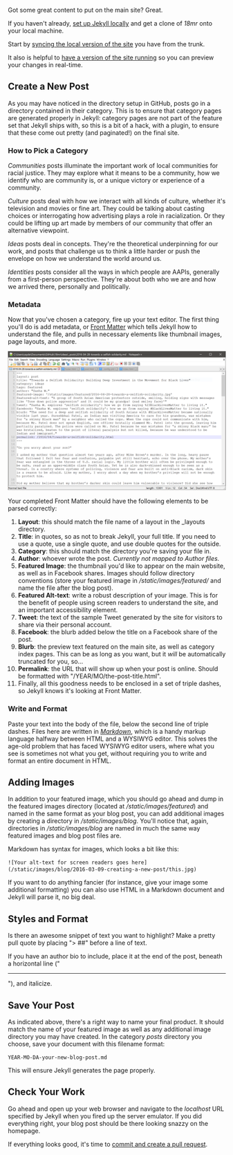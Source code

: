 Got some great content to put on the main site? Great.

If you haven't already, [set up Jekyll locally](https://github.com/18mr/documentation/blob/master/local-site.md) and get a clone of _18mr_ onto your local machine.

Start by [syncing the local version of the site](https://github.com/18mr/documentation/blob/master/sync-your-fork.md) you have from the trunk.

It also is helpful to [have a version of the site running](https://github.com/18mr/documentation/blob/master/local-site.md#step-three-run-it) so you can preview your changes in real-time.

## Create a New Post

As you may have noticed in the directory setup in GitHub, posts go in a directory contained in their category. This is to ensure that category pages are generated properly in Jekyll: category pages are not part of the feature set that Jekyll ships with, so this is a bit of a hack, with a plugin, to ensure that these come out pretty (and paginated!) on the final site.

### How to Pick a Category

_Communities_ posts illuminate the important work of local communities for racial justice. They may explore what it means to be a community, how we identify who are community is, or a unique victory or experience of a community.

_Culture_ posts deal with how we interact with all kinds of culture, whether it's television and movies or fine art. They could be talking about casting choices or interrogating how advertising plays a role in racialization. Or they could be lifting up art made by members of our community that offer an alternative viewpoint.

_Ideas_ posts deal in concepts. They're the theoretical underpinning for our work, and posts that challenge us to think a little harder or push the envelope on how we understand the world around us.

_Identities_ posts consider all the ways in which people are AAPIs, generally from a first-person perspective. They're about both who we are and how we arrived there, personally and politically.

### Metadata

Now that you've chosen a category, fire up your text editor. The first thing you'll do is add metadata, or [Front Matter](http://jekyllrb.com/docs/frontmatter/) which tells Jekyll how to understand the file, and pulls in necessary elements like thumbnail images, page layouts, and more.

![example front matter](https://github.com/18mr/documentation/blob/master/images/post.PNG)

Your completed Front Matter should have the following elements to be parsed correctly:

1. __Layout__: this should match the file name of a layout in the _layouts directory.
2. __Title__: in quotes, so as not to break Jekyll, your full title. If you need to use a quote, use a single quote, and use double quotes for the outside.
3. __Category__: this should match the directory you're saving your file in.
4. __Author__: whoever wrote the post. _Currently not mapped to Author files._
5. __Featured Image__: the thumbnail you'd like to appear on the main website, as well as in Facebook shares. Images should follow directory conventions (store your featured image in _/static/images/featured/_ and name the file after the blog post).
6. __Featured Alt-text__: write a robust description of your image. This is for the benefit of people using screen readers to understand the site, and an important accessibility element.
7. __Tweet__: the text of the sample Tweet generated by the site for visitors to share via their personal account.
8. __Facebook__: the blurb added below the title on a Facebook share of the post.
9. __Blurb__: the preview text featured on the main site, as well as category index pages. This can be as long as you want, but it _will_ be automatically truncated for you, so...
10. __Permalink__: the URL that will show up when your post is online. Should be formatted with "/YEAR/MO/the-post-title.html".
10. Finally, all this goodness needs to be enclosed in a set of triple dashes, so Jekyll knows it's looking at Front Matter.

### Write and Format

Paste your text into the body of the file, below the second line of triple dashes. Files here are written in [_Markdown_](http://daringfireball.net/projects/markdown/basics), which is a handy markup language halfway between HTML and a WYSIWYG editor. This solves the age-old problem that has faced WYSIWYG editor users, where what you see is sometimes not what you get, without requiring you to write and format an entire document in HTML.

## Adding Images

In addition to your featured image, which you should go ahead and dump in the featured images directory (located at _/static/images/featured_) and named in the same format as your blog post, you can add additional images by creating a directory in _/static/images/blog_. You'll notice that, again, directories in _/static/images/blog_ are named in much the same way featured images and blog post files are.

Markdown has syntax for images, which looks a bit like this:

    ![Your alt-text for screen readers goes here](/static/images/blog/2016-03-09-creating-a-new-post/this.jpg)
    
If you want to do anything fancier (for instance, give your image some additional formatting) you can also use HTML in a Markdown document and Jekyll will parse it, no big deal.
  
## Styles and Format 

Is there an awesome snippet of text you want to highlight? Make a pretty pull quote by placing "> ##" before a line of text. 

If you have an author bio to include, place it at the end of the post, beneath a horizontal line ("<HR>"), and italicize. 

## Save Your Post

As indicated above, there's a right way to name your final product. It should match the name of your featured image as well as any additional image directory you may have created. In the category _posts_ directory you choose, save your document with this filename format:

    YEAR-MO-DA-your-new-blog-post.md

This will ensure Jekyll generates the page properly.

## Check Your Work

Go ahead and open up your web browser and navigate to the _localhost_ URL specified by Jekyll when you fired up the server emulator. If you did everything right, your blog post should be there looking snazzy on the homepage. 

If everything looks good, it's time to [commit and create a pull request](https://github.com/18mr/documentation/blob/master/commit-pullrequest.md).
